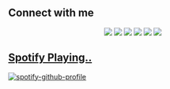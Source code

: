  
## Connect with me  
<p align="center">
  <a href="https://discord.com/users/795761865690316811" target"blank_"><img src="https://img.shields.io/badge/discord%20-111111.svg?&style=for-the-badge&logo=discord&logoColor=white"></a>
   <a href="https://instagram.com/m3rtcim" target"blank_"><img src="https://img.shields.io/badge/INSTAGRAM%20-111111.svg?&style=for-the-badge&logo=instagram&logoColor=white"></a>
   <a href="https://open.spotify.com/user/9vedqsjezbteu0vx5h4hbro85" target"blank_"><img src="https://img.shields.io/badge/Spotify%20-111111.svg?&style=for-the-badge&logo=spotify&logoColor=white"></a>
   <a href="https://github.com/motivecik" target"blank_"><img src="https://img.shields.io/badge/GitHub%20-111111.svg?&style=for-the-badge&logo=github&logoColor=white"></a>
 <a href="https://instagram.com/m3rtcim" target"blank_"><img src="https://img.shields.io/badge/Instagram%20-111111.svg?&style=for-the-badge&logo=instagramor=white"></a>
 
 <a href="https://discord.com/users/795761865690316811" target="_blank">
      <img src="https://lanyard-profile-readme.vercel.app/api/795761865690316811?bg=111111">

## Spotify Playing..
 [![spotify-github-profile](https://spotify-github-profile.vercel.app/api/view?uid=9vedqsjezbteu0vx5h4hbro85&cover_image=true&theme=default)](https://github.com/motivecik/motivecik)

